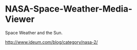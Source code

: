 # NASA-Space-Weather-Media-Viewer

Space Weather and the Sun.

http://www.ideum.com/blog/category/nasa-2/

